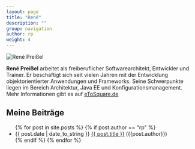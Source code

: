 ```yaml
---
layout: page
title: "René"
description: ""
group: navigation
author: rp
weight: 4
---
```


![René Preißel](rene-preissel.jpg)

**René Preißel** arbeitet als freiberuflicher Softwarearchitekt,
Entwickler und Trainer.
Er beschäftigt sich seit vielen Jahren mit der Entwicklung
objektorientierter Anwendungen und Frameworks.
Seine Schwerpunkte liegen im Bereich Architektur, Java EE
und Konfigurationsmanagement.
Mehr Informationen gibt es auf [eToSquare.de](http://www.eToSquare.de)

Meine Beiträge
--------------

<ul class="posts">
  {% for post in site.posts %}
  	{% if post.author == "rp" %}
	    <li><span>{{ post.date | date_to_string }} </span><a href="{{ BASE_PATH }}{{ post.url }}">{{ post.title }}</a> ({{post.author}})</li>
	{% endif %}
  {% endfor %}
</ul>
